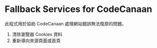 Fallback Services for CodeCanaan
================================

此程式用於協助 CodeCanaan 處理網站錯誤無法復原的問題。

1. 清除瀏覽器 Cookies 資料
2. 重新導向來源頁面或首頁

